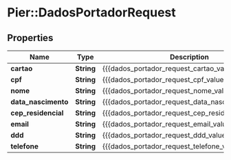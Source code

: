 # Pier::DadosPortadorRequest

## Properties
Name | Type | Description | Notes
------------ | ------------- | ------------- | -------------
**cartao** | **String** | {{{dados_portador_request_cartao_value}}} | 
**cpf** | **String** | {{{dados_portador_request_cpf_value}}} | 
**nome** | **String** | {{{dados_portador_request_nome_value}}} | [optional] 
**data_nascimento** | **String** | {{{dados_portador_request_data_nascimento_value}}} | [optional] 
**cep_residencial** | **String** | {{{dados_portador_request_cep_residencial_value}}} | 
**email** | **String** | {{{dados_portador_request_email_value}}} | 
**ddd** | **String** | {{{dados_portador_request_ddd_value}}} | [optional] 
**telefone** | **String** | {{{dados_portador_request_telefone_value}}} | [optional] 



